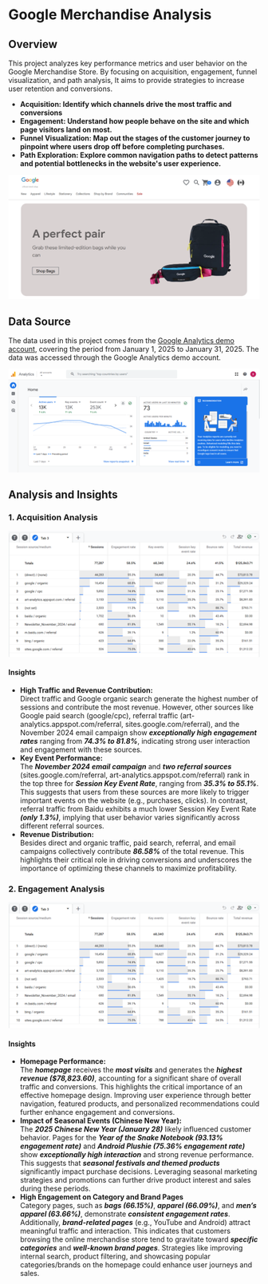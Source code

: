 # Google Merchandise Analysis
## **Overview**
This project analyzes key performance metrics and user behavior on the Google Merchandise Store. By focusing on acquisition, engagement, funnel visualization, and path analysis, It aims to provide strategies to increase user retention and conversions.

- **Acquisition: Identify which channels drive the most traffic and conversions**
- **Engagement: Understand how people behave on the site and which page visitors land on most.**
- **Funnel Visualization: Map out the stages of the customer journey to pinpoint where users drop off before completing purchases.**
- **Path Exploration: Explore common navigation paths to detect patterns and potential bottlenecks in the website's user experience.**

![Google Merchandise Analysis Overview](https://github.com/Jasonqian123/GoogleMerchAnalysis/blob/main/googlemerch.png?raw=true)


## **Data Source**
The data used in this project comes from the [Google Analytics demo account](https://shop.merch.google/), covering the period from January 1, 2025 to January 31, 2025. The data was accessed through the Google Analytics demo account.

![Google Analytics Home Page](https://github.com/Jasonqian123/GoogleMerchAnalysis/blob/main/homepage.png?raw=true)


## **Analysis and Insights**
### **1. Acquisition Analysis**
![Acquisition Analysis Screenshot](https://github.com/Jasonqian123/GoogleMerchAnalysis/blob/main/traffic%20acquisition.png?raw=true)

#### **Insights**
- **High Traffic and Revenue Contribution:**<br>
Direct traffic and Google organic search generate the highest number of sessions and contribute the most revenue. However, other sources like Google paid search (google/cpc), referral traffic (art-analytics.appspot.com/referral, sites.google.com/referral), and the November 2024 email campaign show ***exceptionally high engagement rates*** ranging from ***74.3% to 81.8%***, indicating strong user interaction and engagement with these sources.
- **Key Event Performance:**<br>
The ***November 2024 email campaign*** and ***two referral sources*** (sites.google.com/referral, art-analytics.appspot.com/referral) rank in the top three for ***Session Key Event Rate***, ranging from ***35.3% to 55.1%***. This suggests that users from these sources are more likely to trigger important events on the website (e.g., purchases, clicks). In contrast, referral traffic from Baidu exhibits a much lower Session Key Event Rate ***(only 1.3%)***, implying that user behavior varies significantly across different referral sources.
- **Revenue Distribution:**<br>
Besides direct and organic traffic, paid search, referral, and email campaigns collectively contribute ***86.58%*** of the total revenue. This highlights their critical role in driving conversions and underscores the importance of optimizing these channels to maximize profitability.

### **2. Engagement Analysis**
![Engagement Analysis Screenshot](https://github.com/Jasonqian123/GoogleMerchAnalysis/blob/main/traffic%20acquisition.png?raw=true)
#### **Insights**
- **Homepage Performance:**<br>
The ***homepage*** receives the ***most visits*** and generates the ***highest revenue ($78,823.60)***, accounting for a significant share of overall traffic and conversions. This highlights the critical importance of an effective homepage design. Improving user experience through better navigation, featured products, and personalized recommendations could further enhance engagement and conversions.
- **Impact of Seasonal Events (Chinese New Year):**<br>
The ***2025 Chinese New Year (January 28)*** likely influenced customer behavior. Pages for the ***Year of the Snake Notebook (93.13% engagement rate)*** and ***Android Plushie (75.36% engagement rate)*** show ***exceptionally high interaction*** and strong revenue performance. This suggests that ***seasonal festivals and themed products*** significantly impact purchase decisions. Leveraging seasonal marketing strategies and promotions can further drive product interest and sales during these periods.
- **High Engagement on Category and Brand Pages**<br>
Category pages, such as ***bags (66.15%)***, ***apparel (66.09%)***, and ***men’s apparel (63.66%)***, demonstrate ***consistent engagement rates***. Additionally, ***brand-related pages*** (e.g., YouTube and Android) attract meaningful traffic and interaction. This indicates that customers browsing the online merchandise store tend to gravitate toward ***specific categories*** and ***well-known brand pages***. Strategies like improving internal search, product filtering, and showcasing popular categories/brands on the homepage could enhance user journeys and sales.
